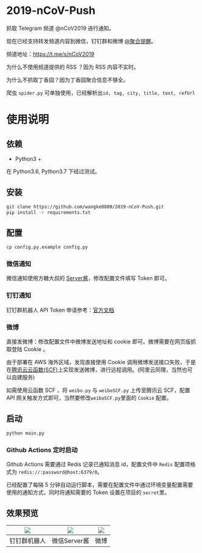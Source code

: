 # 2019-nCoV-Push

抓取 Telegram 频道 @nCoV2019 进行通知。

现在已经支持转发频道内容到微信，钉钉群和微博 [@聚合提醒](https://www.weibo.com/u/7378955365)。

频道地址：https://t.me/s/nCoV2019

为什么不使用频道提供的 RSS ？因为 RSS 内容不实时。

为什么不抓取丁香园？因为丁香园聚合信息不够全。

爬虫 `spider.py` 可单独使用，已经解析出`id, tag, city, title, text, refUrl`

# 使用说明

## 依赖

- Python3 +

在 Python3.6, Python3.7 下经过测试。

## 安装

```bash
git clone https://github.com/wangke0809/2019-nCoV-Push.git
pip install -r requirements.txt
```

## 配置

```bash
cp config.py.example config.py
```

### 微信通知

微信通知使用方糖大叔的 [Server酱](http://sc.ftqq.com/3.version)，修改配置文件填写 Token 即可。

### 钉钉通知

钉钉群机器人 API Token 申请参考：[官方文档](https://ding-doc.dingtalk.com/doc#/serverapi2/qf2nxq/26eaddd5)

### 微博

直接发微博：修改配置文件中微博发送地址和 cookie 即可。微博需要在网页版抓取登陆 Cookie 。

由于部署在 AWS 海外区域，发现直接使用 Cookie 调用微博发送接口失败，于是在[腾讯云云函数(SCF)](https://cloud.tencent.com/document/product/583)上实现发送微博，进行远程调用。(阿里云同理，当然也可以自建服务)

如需使用云函数 SCF ，将 `weibo.py` 与 `weiboSCF.py` 上传至腾讯云 SCF，配置 API 网关触发方式即可，当然要修改`weiboSCF.py`里面的 `Cookie` 配置。 

## 启动

```bash
python main.py
```

### Github Actions 定时启动

Github Actions 需要通过 Redis 记录已通知消息 id，配置文件中 `Redis` 配置项格式为 `redis://:password@host:6379/0`。

已经配置了每隔 5 分钟自动运行脚本，需要在配置文件中通过环境变量配置需要使用的通知方式，同时将通知需要的 Token 设置在项目的 `secret`里。

## 效果预览

| ![](https://github.com/wangke0809/2019-nCoV-push/blob/master/imgs/DingTalk.jpg?raw=true) | ![](https://github.com/wangke0809/2019-nCoV-push/blob/master/imgs/Wechat.jpg?raw=true) | ![](https://github.com/wangke0809/2019-nCoV-push/blob/master/imgs/Weibo.jpg?raw=true) |
| :----------------------------------: | :----------------------------------: | :----------------------------------: |
|               钉钉群机器人               |               微信Server酱               |               微博               |
